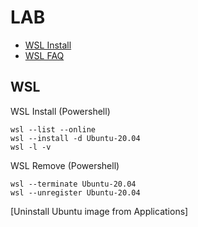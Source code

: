 # LAB

- [WSL Install](https://learn.microsoft.com/en-us/windows/wsl/install)
- [WSL FAQ](https://learn.microsoft.com/en-us/windows/wsl/faq)

## WSL

WSL Install (Powershell)

```Shell
wsl --list --online
wsl --install -d Ubuntu-20.04
wsl -l -v
```
WSL Remove (Powershell)

```Shell
wsl --terminate Ubuntu-20.04
wsl --unregister Ubuntu-20.04
```

[Uninstall Ubuntu image from Applications]




